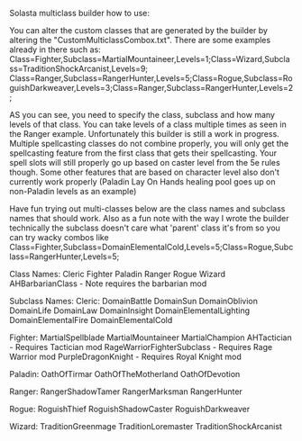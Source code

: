 Solasta multiclass builder how to use:

You can alter the custom classes that are generated by the builder by altering the "CustomMulticlassCombox.txt".
There are some examples already in there such as:
Class=Fighter,Subclass=MartialMountaineer,Levels=1;Class=Wizard,Subclass=TraditionShockArcanist,Levels=9;
Class=Ranger,Subclass=RangerHunter,Levels=5;Class=Rogue,Subclass=RoguishDarkweaver,Levels=3;Class=Ranger,Subclass=RangerHunter,Levels=2;

AS you can see, you need to specify the class, subclass and how many levels of that class.
You can take levels of a class multiple times as seen in the Ranger example.
Unfortunately this builder is still a work in progress.  
Multiple spellcasting classes do not combine properly, you will only get the spellcasting feature from the first class that gets their spellcasting.
Your spell slots will still properly go up based on caster level from the 5e rules though.
Some other features that are based on character level also don't currently work properly (Paladin Lay On Hands healing pool goes up on non-Paladin levels as an example)

Have fun trying out multi-classes below are the class names and subclass names that should work.
Also as a fun note with the way I wrote the builder technically the subclass doesn't care what 'parent' class it's from so you can try wacky combos like 
Class=Fighter,Subclass=DomainElementalCold,Levels=5;Class=Rogue,Subclass=RangerHunter,Levels=5;

Class Names:
Cleric
Fighter
Paladin
Ranger
Rogue
Wizard
AHBarbarianClass - Note requires the barbarian mod

Subclass Names:
Cleric:
DomainBattle 
DomainSun 
DomainOblivion 
DomainLife 
DomainLaw 
DomainInsight 
DomainElementalLighting 
DomainElementalFire 
DomainElementalCold 

Fighter:
MartialSpellblade 
MartialMountaineer 
MartialChampion 
AHTactician - Requires Tactician mod
RageWarriorFighterSubclass - Requires Rage Warrior mod
PurpleDragonKnight - Requires Royal Knight mod

Paladin:
OathOfTirmar 
OathOfTheMotherland 
OathOfDevotion 

Ranger:
RangerShadowTamer 
RangerMarksman 
RangerHunter 

Rogue:
RoguishThief 
RoguishShadowCaster 
RoguishDarkweaver 

Wizard:
TraditionGreenmage 
TraditionLoremaster 
TraditionShockArcanist 